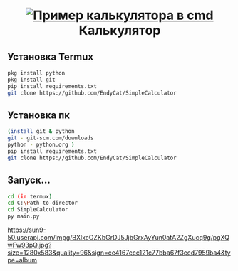 <h1 align="center">
  <br>
  <a href="."><img src="https://sun9-50.userapi.com/impg/BXlxcOZKbGrDJ5JjbGrxAyYun0atA2ZgXucq9g/pgXQwFw93pQ.jpg?size=1280x583&quality=96&sign=ce4167ccc121c77bba67f3ccd7959ba4&type=album" alt="Пример калькулятора в cmd"></a>
  <br>
  Калькулятор
  <br>
</h1>


## Установка Termux
```sh
pkg install python
pkg install git
pip install requirements.txt
git clone https://github.com/EndyCat/SimpleCalculator
``` 
## Установка пк 
```sh
(install git & python 
git - git-scm.com/downloads
python - python.org )
pip install requirements.txt
git clone https://github.com/EndyCat/SimpleCalculator
``` 
## Запуск...
```sh
cd (in termux)
cd C:\Path-to-director
cd SimpleCalculator
py main.py
```
https://sun9-50.userapi.com/impg/BXlxcOZKbGrDJ5JjbGrxAyYun0atA2ZgXucq9g/pgXQwFw93pQ.jpg?size=1280x583&quality=96&sign=ce4167ccc121c77bba67f3ccd7959ba4&type=album
